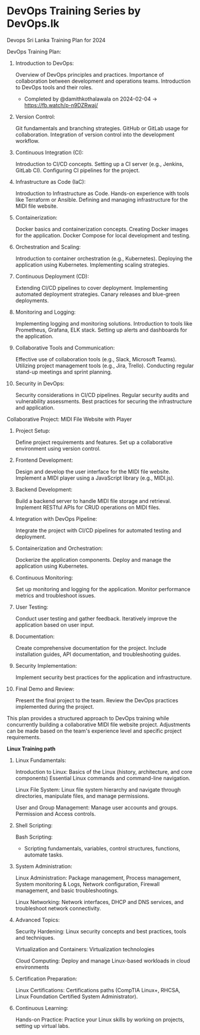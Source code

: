# DevOps Training Series by DevOps.lk
Devops Sri Lanka Training Plan for 2024

DevOps Training Plan:
1. Introduction to DevOps:

    Overview of DevOps principles and practices.
    Importance of collaboration between development and operations teams.
    Introduction to DevOps tools and their roles.

    * Completed by @damithkothalawala on 2024-02-04 -> https://fb.watch/p-n9DZRwaj/

3. Version Control:

    Git fundamentals and branching strategies.
    GitHub or GitLab usage for collaboration.
    Integration of version control into the development workflow.

4. Continuous Integration (CI):

    Introduction to CI/CD concepts.
    Setting up a CI server (e.g., Jenkins, GitLab CI).
    Configuring CI pipelines for the project.

5. Infrastructure as Code (IaC):

    Introduction to Infrastructure as Code.
    Hands-on experience with tools like Terraform or Ansible.
    Defining and managing infrastructure for the MIDI file website.

6. Containerization:

    Docker basics and containerization concepts.
    Creating Docker images for the application.
    Docker Compose for local development and testing.

7. Orchestration and Scaling:

    Introduction to container orchestration (e.g., Kubernetes).
    Deploying the application using Kubernetes.
    Implementing scaling strategies.

8. Continuous Deployment (CD):

    Extending CI/CD pipelines to cover deployment.
    Implementing automated deployment strategies.
    Canary releases and blue-green deployments.

9. Monitoring and Logging:

    Implementing logging and monitoring solutions.
    Introduction to tools like Prometheus, Grafana, ELK stack.
    Setting up alerts and dashboards for the application.

10. Collaborative Tools and Communication:

    Effective use of collaboration tools (e.g., Slack, Microsoft Teams).
    Utilizing project management tools (e.g., Jira, Trello).
    Conducting regular stand-up meetings and sprint planning.

11. Security in DevOps:

    Security considerations in CI/CD pipelines.
    Regular security audits and vulnerability assessments.
    Best practices for securing the infrastructure and application.

Collaborative Project: MIDI File Website with Player
1. Project Setup:

    Define project requirements and features.
    Set up a collaborative environment using version control.

2. Frontend Development:

    Design and develop the user interface for the MIDI file website.
    Implement a MIDI player using a JavaScript library (e.g., MIDI.js).

3. Backend Development:

    Build a backend server to handle MIDI file storage and retrieval.
    Implement RESTful APIs for CRUD operations on MIDI files.

4. Integration with DevOps Pipeline:

    Integrate the project with CI/CD pipelines for automated testing and deployment.

5. Containerization and Orchestration:

    Dockerize the application components.
    Deploy and manage the application using Kubernetes.

6. Continuous Monitoring:

    Set up monitoring and logging for the application.
    Monitor performance metrics and troubleshoot issues.

7. User Testing:

    Conduct user testing and gather feedback.
    Iteratively improve the application based on user input.

8. Documentation:

    Create comprehensive documentation for the project.
    Include installation guides, API documentation, and troubleshooting guides.

9. Security Implementation:

    Implement security best practices for the application and infrastructure.

10. Final Demo and Review:

    Present the final project to the team.
    Review the DevOps practices implemented during the project.

This plan provides a structured approach to DevOps training while concurrently building a collaborative MIDI file website project. Adjustments can be made based on the team's experience level and specific project requirements.




**Linux Training path**

1. Linux Fundamentals:
   
    Introduction to Linux:
        Basics of the Linux (history, architecture, and core components)
        Essential Linux commands and command-line navigation.

    Linux File System:
        Linux file system hierarchy and navigate through directories, manipulate files, and manage permissions.
    
    User and Group Management:
        Manage user accounts and groups.
        Permission and Access controls.

2. Shell Scripting:
   
    Bash Scripting:
    - Scripting fundamentals, variables, control structures, functions, automate tasks.

4. System Administration:
   
    Linux Administration:
        Package management, Process management, System monitoring & Logs, Network configuration, Firewall management, and basic troubleshootings.
      
    Linux Networking:
        Network interfaces, DHCP and DNS services, and troubleshoot network connectivity.

4. Advanced Topics:

    Security Hardening:
        Linux security concepts and best practices, tools and techniques.

    Virtualization and Containers:
        Virtualization technologies
   
    Cloud Computing:
        Deploy and manage Linux-based workloads in cloud environments

5. Certification Preparation:

    Linux Certifications:
        Certifications paths (CompTIA Linux+, RHCSA, Linux Foundation Certified System Administrator).

6. Continuous Learning:

   Hands-on Practice:
        Practice your Linux skills by working on projects, setting up virtual labs.

   
